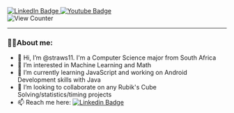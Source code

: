 <div id="badges">
  <a href="https://www.linkedin.com/in/dylan-swarts-1011xa">
    <img src="https://img.shields.io/badge/LinkedIn-blue?logo=linkedin&logoColor=white&style=for-the-badge" alt="LinkedIn Badge" />
  </a>
  <a href="https://youtube.com/DylanSwartsblindfolded">
    <img src="https://img.shields.io/badge/YouTube-red?style=for-the-badge&logo=youtube&logoColor=white" alt="Youtube Badge"/>
  </a>
  <!---<img src="https://img.shields.io/badge/Twitter-blue?style=for-the-badge&logo=twitter&logoColor=white" alt="Twitter Badge"/>--->
</div>

<img src="https://komarev.com/ghpvc/?username=straws11&style=flat-square&color=blue" alt="View Counter"/>

---

### 👨‍💻About me:

- 👋 Hi, I’m @straws11. I'm a Computer Science major from South Africa
- 👀 I’m interested in Machine Learning and Math
- 🌱 I’m currently learning JavaScript and working on Android Development skills with Java
- 💞️ I’m looking to collaborate on any Rubik's Cube Solving/statistics/timing projects
- 📫 Reach me here: [![Linkedin Badge](https://img.shields.io/badge/-Dylan%20Swarts-blue?style=flat&logo=Linkedin&logoColor=white)](https://www.linkedin.com/in/dylan-swarts-1011xa)
